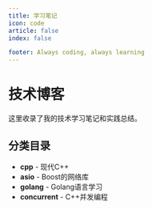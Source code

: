 ```yaml
---
title: 学习笔记
icon: code
article: false
index: false

footer: Always coding, always learning
---
```


# 技术博客

这里收录了我的技术学习笔记和实践总结。

## 分类目录

- **cpp** - 现代C++
- **asio** - Boost的网络库
- **golang** - Golang语言学习
- **concurrent** - C++并发编程
